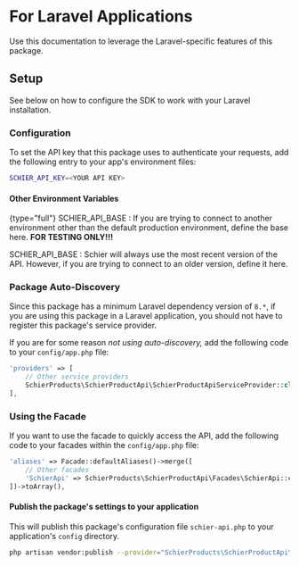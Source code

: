 # For Laravel Applications

Use this documentation to leverage the Laravel-specific features of this package. 

## Setup

See below on how to configure the SDK to work with your Laravel installation.

### Configuration

To set the API key that this package uses to authenticate your requests, add the following entry to your app's environment files:

```Bash
SCHIER_API_KEY=<YOUR API KEY>
```

#### Other Environment Variables

{type="full"}
SCHIER_API_BASE
: If you are trying to connect to another environment other than the default production environment, define the base here. **FOR TESTING ONLY!!!**

SCHIER_API_BASE
: Schier will always use the most recent version of the API. However, if you are trying to connect to an older version, define it here.

### Package Auto-Discovery

Since this package has a minimum Laravel dependency version of `8.*`, if you are using this package in a Laravel application, you should not have to register this package's service provider.

If you are for some reason *not using auto-discovery,* add the following code to your `config/app.php` file:

```PHP
'providers' => [
    // Other service providers
    SchierProducts\SchierProductApi\SchierProductApiServiceProvider::class, <-- // Add it here
],
```

### Using the Facade

If you want to use the facade to quickly access the API, add the following code to your facades within the `config/app.php` file:

```PHP
'aliases' => Facade::defaultAliases()->merge([
    // Other facades
    'SchierApi' => SchierProducts\SchierProductApi\Facades\SchierApi::class, <-- // Add it here
])->toArray(),
```

#### Publish the package's settings to your application

This will publish this package's configuration file `schier-api.php` to your application's `config` directory.

```Bash
php artisan vendor:publish --provider="SchierProducts\SchierProductApi\SchierProductApiServiceProvider"
```